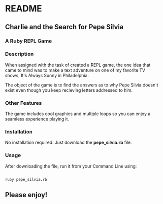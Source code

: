 # README

## Charlie and the Search for Pepe Silvia
### A Ruby REPL Game

### Description

When assigned with the task of created a REPL game, the one idea that came to mind was to make a text adventure 
on one of my favorite TV shows, It's Always Sunny in Philadelphia.

The object of the game is to find the answers as to why Pepe Silvia doesn't exist even though you keep recieving letters 
addressed to him. 

### Other Features

The game includes cool graphics and multiple loops so you can enjoy a seamless experience playing it.

### Installation

No installation required. Just download the **pepe_silvia.rb** file.

### Usage

After downloading the file, run it from your Command Line using: 

```bash

ruby pepe_silvia.rb

```

## Please enjoy!
